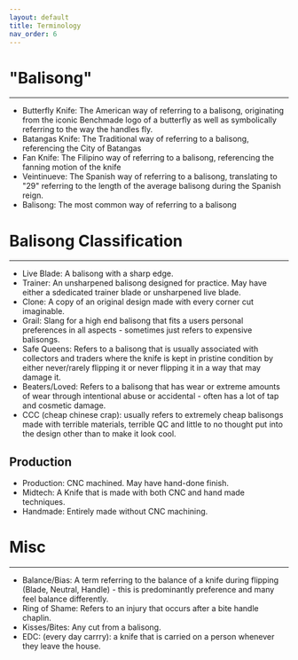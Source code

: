 ```yaml
---
layout: default
title: Terminology
nav_order: 6
---
```

# "Balisong"
---
- Butterfly Knife: The American way of referring to a balisong, originating from the iconic Benchmade logo of a butterfly as well as symbolically referring to the way the handles fly.
- Batangas Knife: The Traditional way of referring to a balisong, referencing the City of Batangas
- Fan Knife: The Filipino way of referring to a balisong, referencing the fanning motion of the knife
- Veintinueve: The Spanish way of referring to a balisong, translating to "29" referring to the length of the average balisong during the Spanish reign.
- Balisong: The most common way of referring to a balisong

# Balisong Classification
---
- Live Blade: A balisong with a sharp edge.
- Trainer: An unsharpened balisong designed for practice. May have either a sdedicated trainer blade or unsharpened live blade.
- Clone: A copy of an original design made with every corner cut imaginable.
- Grail: Slang for a high end balisong that fits a users personal preferences in all aspects - sometimes just refers to expensive balisongs.
- Safe Queens: Refers to a balisong that is usually associated with collectors and traders where the knife is kept in pristine condition by either never/rarely flipping it or never flipping it in a way that may damage it.
- Beaters/Loved: Refers to a balisong that has wear or extreme amounts of wear through intentional abuse or accidental - often has a lot of tap and cosmetic damage.
- CCC (cheap chinese crap): usually refers to extremely cheap balisongs made with terrible materials, terrible QC and little to no thought put into the design other than to make it look cool.

## Production
- Production: CNC machined. May have hand-done finish.
- Midtech: A Knife that is made with both CNC and hand made techniques.
- Handmade: Entirely made without CNC machining.

# Misc
---
- Balance/Bias: A term referring to the balance of a knife during flipping (Blade, Neutral, Handle) - this is predominantly preference and many feel balance differently.
- Ring of Shame: Refers to an injury that occurs after a bite handle chaplin.
- Kisses/Bites: Any cut from a balisong.
- EDC: (every day carrry): a knife that is carried on a person whenever they leave the house.
